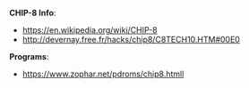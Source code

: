 

**CHIP-8 Info**:

- https://en.wikipedia.org/wiki/CHIP-8
- http://devernay.free.fr/hacks/chip8/C8TECH10.HTM#00E0

**Programs**:

- https://www.zophar.net/pdroms/chip8.htmll
